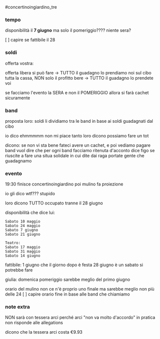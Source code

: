 #concertinoingiardino_tre
### tempo
disponibilità il **7 giugno**
ma solo il pomeriggio???? niente sera?

[ ] capire se fattibile il 28

### soldi
offerta vostra:

offerta libera si può fare -> TUTTO il guadagno lo prendiamo noi sul cibo
	tutta la cassa, NON solo il profitto
bere -> TUTTO il guadagno lo prendete voi

se facciamo l'evento la SERA e non il POMERIGGIO allora si farà cachet sicuramente

### band
proposta loro:
soldi li dividiamo tra le band in base ai soldi guadagnati dal cibo

io dico ehmmmmm non mi piace tanto
loro dicono possiamo fare un tot

dicono: se non vi sta bene fateci avere un cachet, e poi vediamo
	pagare band vuol dire che per ogni band facciamo ritenuta d'acconto
dice figo se riuscite a fare una situa solidale in cui dite dai raga portate gente che guadagnamo

### evento
19:30 finisce concertinoingiardino
poi mulino fa proiezione

io gli dico wtf??? stupido

loro dicono TUTTO occupato tranne il 28 giugno

disponibilità che dice lui:
```
Sabato 10 maggio
Sabato 24 maggio
Sabato 7 giugno
Sabato 21 giugno

Teatro:
Sabato 17 maggio
Sabato 31 maggio
Sabato 14 giugno
```

fattibile:
1 giugno che il giorno dopo è festa
28 giugno è un sabato si potrebbe fare

giulia: domenica pomeriggio sarebbe meglio del primo giugno

orario del mulino non ce n'è proprio uno finale ma sarebbe meglio non più delle 24
[ ] capire orario fine in base alle band che chiamiamo


### note extra
NON sarà con tessera arci
	perché arci "non va molto d'accordo"
	in pratica non risponde alle allegations

dicono che la tessera arci costa €9.93
